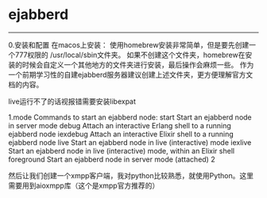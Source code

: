 # ejabberd
------------
0.安装和配置
在macos上安装：
使用homebrew安装非常简单，但是要先创建一个777权限的
/usr/local/sbin文件夹。
如果不创建这个文件夹，homebrew在安装的时候会自定义一个其他地方的文件夹进行安装，最后操作会麻烦一些。
作为一个前期学习性的自建ejabberd服务器建议创建上述文件夹，更方便理解官方文档的内容。

live运行不了的话视报错需要安装libexpat

1.mode
Commands to start an ejabberd node:
  start      Start an ejabberd node in server mode
  debug      Attach an interactive Erlang shell to a running ejabberd node
  iexdebug   Attach an interactive Elixir shell to a running ejabberd node
  live       Start an ejabberd node in live (interactive) mode
  iexlive    Start an ejabberd node in live (interactive) mode, within an Elixir shell
  foreground Start an ejabberd node in server mode (attached)
2

然后让我们创建一个xmpp客户端，我对python比较熟悉，就使用Python。这里需要用到aioxmpp库（这个是xmpp官方推荐的）